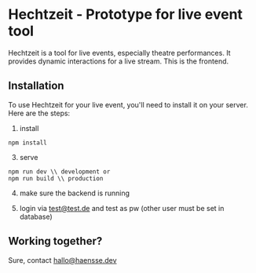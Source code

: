 # Hechtzeit - Prototype for live event tool

Hechtzeit is a tool for live events, especially theatre performances. It provides dynamic interactions for a live stream. This is the frontend.

## Installation
To use Hechtzeit for your live event, you'll need to install it on your server. Here are the steps:

1. install
```
npm install
```

3. serve
```
npm run dev \\ development or 
npm run build \\ production
```
4. make sure the backend is running

5. login via test@test.de and test as pw (other user must be set in database)


## Working together?
Sure, contact hallo@haensse.dev